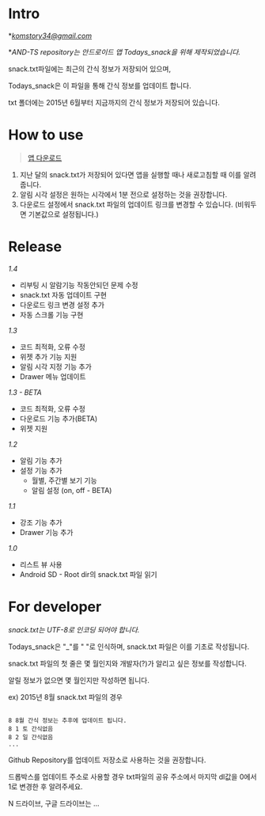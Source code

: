 # Intro

**komstory34@gmail.com*

**AND-TS repository는 안드로이드 앱 Todays_snack을 위해 제작되었습니다.*

snack.txt파일에는 최근의 간식 정보가 저장되어 있으며,

Todays_snack은 이 파일을 통해 간식 정보를 업데이트 합니다.

txt 폴더에는 2015년 6월부터 지금까지의 간식 정보가 저장되어 있습니다.


# How to use

>[앱 다운로드](https://raw.githubusercontent.com/komst/AND-TS/master/release/Todays_snack.apk)

1. 지난 달의 snack.txt가 저장되어 있다면 앱을 실행할 때나 새로고침할 때 이를 알려줍니다.
2. 알림 시각 설정은 원하는 시각에서 1분 전으로 설정하는 것을 권장합니다.
3. 다운로드 설정에서 snack.txt 파일의 업데이트 링크를 변경할 수 있습니다. (비워두면 기본값으로 설정됩니다.)


# Release

*1.4*

  - 리부팅 시 알람기능 작동안되던 문제 수정
  - snack.txt 자동 업데이트 구현
  - 다운로드 링크 변경 설정 추가
  - 자동 스크롤 기능 구현


*1.3*

  - 코드 최적화, 오류 수정
  - 위젯 추가 기능 지원
  - 알림 시각 지정 기능 추가
  - Drawer 메뉴 업데이트


*1.3 - BETA*

  - 코드 최적화, 오류 수정
  - 다운로드 기능 추가(BETA)
  - 위젯 지원


*1.2*
  
  - 알림 기능 추가
  - 설정 기능 추가 
    - 월별, 주간별 보기 기능
    - 알림 설정 (on, off - BETA)


*1.1*
  
  - 강조 기능 추가
  - Drawer 기능 추가


*1.0*
  
  - 리스트 뷰 사용
  - Android SD - Root dir의 snack.txt 파일 읽기


# For developer

*snack.txt는 UTF-8로 인코딩 되어야 합니다.*

Todays_snack은 "_"를 " "로 인식하며, snack.txt 파일은 이를 기초로 작성됩니다.

snack.txt 파일의 첫 줄은 몇 월인지와 개발자(?)가 알리고 싶은 정보를 작성합니다.

알릴 정보가 없으면 몇 월인지만 작성하면 됩니다.

ex) 2015년 8월 snack.txt 파일의 경우

```

8 8월 간식 정보는 추후에 업데이트 됩니다.
8 1 토 간식없음
8 2 일 간식없음
...

```

Github Repository를 업데이트 저장소로 사용하는 것을 권장합니다.

드롭박스를 업데이트 주소로 사용할 경우 txt파일의 공유 주소에서 마지막 dl값을 0에서 1로 변경한 후 알려주세요.

N 드라이브, 구글 드라이브는 ...
